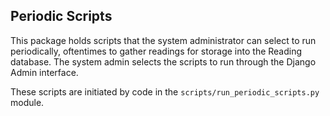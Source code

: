 ## Periodic Scripts

This package holds scripts that the system administrator can select to run periodically, oftentimes
to gather readings for storage into the Reading database.  The system admin selects the scripts
to run through the Django Admin interface.

These scripts are initiated by code in the `scripts/run_periodic_scripts.py` module.
